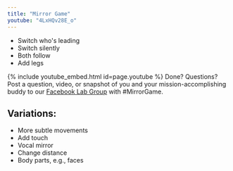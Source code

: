 ```yaml
---
title: "Mirror Game"
youtube: "4LxHQv28E_o"
---
```


* Switch who's leading
* Switch silently
* Both follow
* Add legs

{% include youtube_embed.html id=page.youtube %}
Done? Questions? Post a question, video, or snapshot of you and your mission-accomplishing buddy to our [Facebook Lab Group](https://www.facebook.com/groups/823379111161929/) with #MirrorGame.

## Variations: ##
* More subtle movements
* Add touch
* Vocal mirror
* Change distance
* Body parts, e.g., faces 
